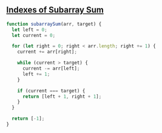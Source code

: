 ## [Indexes of Subarray Sum](https://www.geeksforgeeks.org/problems/subarray-with-given-sum-1587115621/1?itm_source=geeksforgeeks&itm_medium=article&itm_campaign=practice_card)

```js
function subarraySum(arr, target) {
  let left = 0;
  let current = 0;

  for (let right = 0; right < arr.length; right += 1) {
    current += arr[right];

    while (current > target) {
      current -= arr[left];
      left += 1;
    }

    if (current === target) {
      return [left + 1, right + 1];
    }
  }

  return [-1];
}
```
